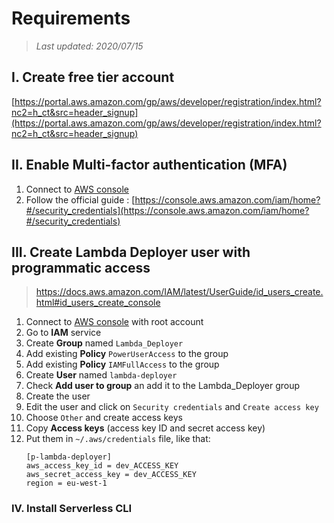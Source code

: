 # Requirements

> *Last updated: 2020/07/15*

## I. Create free tier account

[https://portal.aws.amazon.com/gp/aws/developer/registration/index.html?nc2=h_ct&src=header_signup](https://portal.aws.amazon.com/gp/aws/developer/registration/index.html?nc2=h_ct&src=header_signup)

## II. Enable Multi-factor authentication (MFA)

1. Connect to [AWS console](https://aws.amazon.com/fr/console/)
2. Follow the official guide : [https://console.aws.amazon.com/iam/home?#/security_credentials](https://console.aws.amazon.com/iam/home?#/security_credentials)

## III. Create Lambda Deployer user with programmatic access

> https://docs.aws.amazon.com/IAM/latest/UserGuide/id_users_create.html#id_users_create_console

1. Connect to [AWS console](https://aws.amazon.com/fr/console/) with root account
2. Go to **IAM** service
3. Create **Group** named `Lambda_Deployer`
4. Add existing **Policy** `PowerUserAccess` to the group
5. Add existing **Policy** `IAMFullAccess` to the group
6. Create **User** named `lambda-deployer`
7. Check **Add user to group** an add it to the Lambda_Deployer group
8. Create the user
9. Edit the user and click on `Security credentials` and `Create access key`
10. Choose `Other` and create access keys
11. Copy **Access keys** (access key ID and secret access key)
12. Put them in `~/.aws/credentials` file, like that:
	```
	[p-lambda-deployer]
	aws_access_key_id = dev_ACCESS_KEY
	aws_secret_access_key = dev_ACCESS_KEY
	region = eu-west-1
	```

### IV. Install **Serverless CLI**
